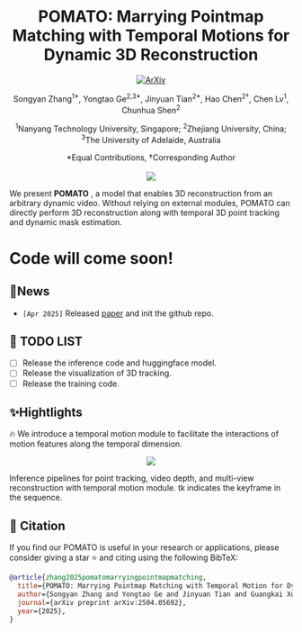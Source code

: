 <div align="center">
<h1>POMATO: Marrying Pointmap Matching with Temporal Motions
for Dynamic 3D Reconstruction</h1>

<p align="center">
<a href="https://arxiv.org/abs/2504.05692"><img src="https://img.shields.io/badge/ArXiv-2504.05692-%23840707.svg" alt="ArXiv"></a>
</p>

Songyan Zhang<sup>1*</sup>, Yongtao Ge<sup>2,3*</sup>, Jinyuan Tian<sup>2*</sup>, Hao Chen<sup>2†</sup>, Chen Lv<sup>1</sup>, Chunhua Shen<sup>2</sup>

<sup>1</sup>Nanyang Technology University, Singapore; <sup>2</sup>Zhejiang University, China; <sup>3</sup>The University of Adelaide, Australia

*Equal Contributions, †Corresponding Author
<br><br><image src="./assets/teaser.png"/>
</div>

We present **POMATO** , a model that enables 3D reconstruction from an arbitrary dynamic video. Without relying on external modules, POMATO can
directly perform 3D reconstruction along with temporal 3D point tracking and dynamic mask estimation.

# Code will come soon!

## 🚀News

- ```[Apr 2025]``` Released [paper](https://arxiv.org/abs/2504.05692) and init the github repo.


## 🔨 TODO LIST

- [ ] Release the inference code and huggingface model.
- [ ] Release the visualization of 3D tracking.
- [ ] Release the training code.

## ✨Hightlights
🔥 We introduce a temporal motion module to facilitate the interactions of motion features along the temporal dimension.

<p align='center'>
    <image src="./assets/temporal_infer.png"/>
</p>

Inference pipelines for point tracking, video depth,
and multi-view reconstruction with temporal motion module. tk indicates the keyframe in the
sequence.

## 📌 Citation

If you find our POMATO is useful in your research or applications, please consider giving a star ⭐ and citing using the following BibTeX:

```bibtex
@article{zhang2025pomatomarryingpointmapmatching,
  title={POMATO: Marrying Pointmap Matching with Temporal Motion for Dynamic 3D Reconstruction}, 
  author={Songyan Zhang and Yongtao Ge and Jinyuan Tian and Guangkai Xu and Hao Chen and Chen Lv and Chunhua Shen},
  journal={arXiv preprint arXiv:2504.05692},
  year={2025},
}
```
